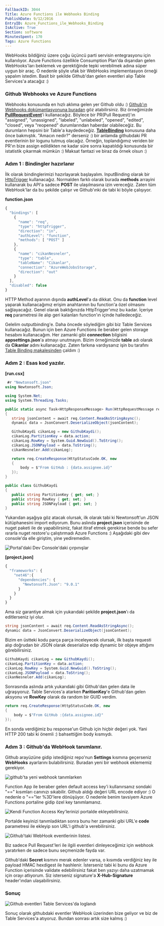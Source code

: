 ```yaml
---
FallbackID: 3044
Title: Azure Functions ile Webhooks Binding
PublishDate: 9/12/2016
EntryID: Azure_Functions_ile_Webhooks_Binding
IsActive: True
Section: software
MinutesSpent: 170
Tags: Azure Functions
---
```

WebHooks bildiğiniz üzere çoğu üçüncü parti servisin entegrasyonu için kullanılıyor. Azure Functions özellikle Consumption Plan'da dışarıdan gelen WebHooks'ları beklemek ve gerektiğinde tepki verebilmek adına süper uygun bir araç. O nedenle şöyle ufak bir WebHooks implementasyon örneği yapalım istedim. Basit bir şekilde Github'dan gelen eventleri alıp Table Services'a atacağız :)

### Github Webhooks ve Azure Functions

Webhooks konusunda en hızlı aklıma gelen yer Github oldu :) [Github'ın Webhooks dokümantasyonuna buradan](https://developer.github.com/webhooks/) göz atabilirsiniz. Biz örneğimizde [**PullRequestEvent**](https://developer.github.com/v3/activity/events/types/#pullrequestevent)'i kullanacağız. Böylece bir PR(Pull Request)'ın "assigned", "unassigned", "labeled", "unlabeled", "opened", "edited", "closed", veya "reopened" durumlarından haberdar olabileceğiz. Bu durumların hepsini bir Table'a kaydedeceğiz. [**TableBinding**](http://daron.yondem.com/software/post/Azure_Functions_ve_Table_Binding_Kullanimi) konusuna daha önce bakmıştık. "Amacın nedir?" derseniz :) bir anlamda githubdaki PR eventlerinin bir logunu tutmuş olacağız. Örneğin, toplandığımız veriden bir PR'ın bize assign edildikten ne kadar süre sonra kapatıldığı konusunda bir istatistik çıkarmak mümkün :) Maksat fantazi ve biraz da örnek olsun :)

### Adım 1 : Bindingler hazırlanır

İlk olarak bindinglerimizi hazırlayarak başlayalım. InputBinding olarak bir [HttpTrigger](http://daron.yondem.com/software/post/Azure_Functions_ile_ilk_Serverless_Maceramiz) kullanacağız. Normalden farklı olarak burada **methods** arrayini kullanarak bu API'a sadece **POST** ile ulaşılmasına izin vereceğiz. Zaten tüm WebHook'lar da bu şekilde çalışır ve Github'ınki de tabi ki böyle çalışıyor.

**function.json**
```javascript
{
  "bindings": [
    {
      "name": "req",
      "type": "httpTrigger",
      "direction": "in",
      "authLevel": "function",
      "methods": [ "POST" ]
    },
    {
      "name": "cikanNesneler",
      "type": "table",
      "tableName": "Cikanlar",
      "connection": "AzureWebJobsStorage",
      "direction": "out"
    }
  ],
  "disabled": false
}
```

HTTP Method ayarının dışında **authLevel**'a da dikkat. Onu da **function** level yaparak kullanacağımız erişim anahtarının bu function'a özel olmasını sağlayacağız. Genel olarak baktığınızda HttpTrigger'ımız bu kadar. İçeriye **req** parametresi ile alıp geri kalanları function'ın içinde halledeceğiz.

Gelelim outputbinding'e. Daha öncede söylediğim gibi biz Table Services kullanacağız. Bunun için ben Azure Functions ile beraber gelen storage hesabını kullanacağım. Her zamanki gibi **connection** bilgisini **appsettings.json**'a atmayı unutmayın. Bizim örneğimizde **table** adı olarak da **Cikanlar** adını kullanacağız. Zaten farkına vardıysanız işin bu tarafını [Table Binding makalesinden](http://daron.yondem.com/software/post/Azure_Functions_ve_Table_Binding_Kullanimi) çaldım :)

### Adım 2 : Esas kod yazılır.

**[run.csx]**
```CS
 #r "Newtonsoft.json"
using Newtonsoft.Json;

using System.Net;
using System.Threading.Tasks;

public static async Task<HttpResponseMessage> Run(HttpRequestMessage req, ICollector<GithubKaydi> cikanNesneler, TraceWriter log)
{
   string jsonContent = await req.Content.ReadAsStringAsync();
   dynamic data = JsonConvert.DeserializeObject(jsonContent);

   GithubKaydi cikanLog = new GithubKaydi();
   cikanLog.PartitionKey = data.action;
   cikanLog.RowKey = System.Guid.NewGuid().ToString();
   cikanLog.JSONPayload = data.ToString();
   cikanNesneler.Add(cikanLog);

   return req.CreateResponse(HttpStatusCode.OK, new
   {
       body = $"From GitHub : {data.assignee.id}"
   });
}

public class GithubKaydi
{
   public string PartitionKey { get; set; }
   public string RowKey { get; set; }
   public string JSONPayload { get; set; }
}
```

Yukarıdan aşağıya göz atacak olursak, ilk olarak tabi ki Newtonsoft'un JSON kütüphanesini import ediyorum. Bunu aslında **project.json** içerisinde de nuget paketi ile de yapabilirsiniz, fakat itiraf etmek gerekirse bende bu sefer ısrarla nuget restore'u çalıştırmadı Azure Functions :) Aşağıdaki gibi dev console'da elle giriştim, yine yediremedim. 

![Portal'daki Dev Console'daki çırpınışlar](http://blob.daron.yondem.com/assets/3044/webhook-3.png)

**[project.json]**
```javascript
{
  "frameworks": {
    "net46":{
      "dependencies": {
        "Newtonsoft.Json": "9.0.1"
      }
    }
  }
}
```

Ama siz garantiye almak için yukarıdaki şekilde **project.json**'ı da editlerseniz iyi olur.

```CS
string jsonContent = await req.Content.ReadAsStringAsync();
dynamic data = JsonConvert.DeserializeObject(jsonContent);
```

Bizim en üstteki kodu parça parça inceleyecek olursak, ilk başta requesti alıp doğrudan bir JSON olarak deserialize edip dynamic bir objeye attığımı görebilirsiniz.

```CS
GithubKaydi cikanLog = new GithubKaydi();
cikanLog.PartitionKey = data.action;
cikanLog.RowKey = System.Guid.NewGuid().ToString();
cikanLog.JSONPayload = data.ToString();
cikanNesneler.Add(cikanLog);
```

Sonrasında aslında artık yukarıdaki gibi Github'dan gelen data ile uğraşıyoruz. Table Services'a atarken **ParitionKey**'e Github'dan gelen aksyonu ve **RowKey** olarak da random bir GUID verdim.

```CS
return req.CreateResponse(HttpStatusCode.OK, new
{
    body = $"From GitHub :{data.assignee.id}"
});
```

En sonda verdiğimiz bu response'un Github için hiçbir değeri yok. Yani HTTP 200 tabi ki önemli :) bahsettiğim body kısmıydı.

### Adım 3 : Github'da WebHook tanımlanır.

Github arayüzüne gidip istediğiniz repo'nun **Settings** kısmına geçerseniz **WebHooks** ayarlarını bulabilirsiniz. Buradan yeni bir webhook eklememiz gerekiyor.

![github'ta yeni webhook tanımlarken](http://blob.daron.yondem.com/assets/3044/webhook-1.png)

Function App ile beraber gelen default access key'i kullanırsanız sondaki "==" kısımları canınızı sıkabilir. Github aldığı değeri URL encode ediyor :) O nedenle o "=="ler %3D'lere dönüşüyor. O nedenle benim tavsiyem Azure Functions portaline gidip özel key tanımlamanız. 

![Kendi Function Access Key'lerinizi portalde ekleyebilirsiniz.](http://blob.daron.yondem.com/assets/3044/webhook-4.png)

Portalde keyinizi tanımladıktan sonra bunu her zamanki gibi URL'e **code** parametresi ile ekleyip son URL'i github'a verebilirsiniz.

![Github'taki WebHook eventlerinin listesi.](http://blob.daron.yondem.com/assets/3044/webhook-2.png)

Biz sadece Pull Request'leri ile ilgili eventleri dinleyeceğimiz için webhook yaratırken de sadece bunu seçmenizde fayda var.

Github'daki **Secret** kısmını merak edenler varsa, o kısımda verdiğiniz key ile payload HMAC hexdigest ile hashlenir. İsterseniz tabi ki bunu da Azure Function içerisinde validate edebilirsiniz fakat ben yazıyı daha uzatmamak için orayı atlıyorum. Siz isterseniz signature'a **X-Hub-Signature** header'ından ulaşabilirsiniz. 

### Sonuç

![Github eventleri Table Services'da loglandı](http://blob.daron.yondem.com/assets/3044/webhook-5.png)

Sonuç olarak githubdaki eventler WebHook üzerinden bize geliyor ve biz de Table Services'a atıyoruz. Bundan sonrası artık size kalmış :) 
